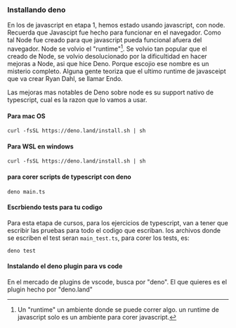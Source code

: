 ### Installando deno

En los  de javascript en etapa 1, hemos estado usando javascript, con node. Recuerda que Javascipt fue hecho para funcionar en el navegador. Como tal Node fue creado para que javascript pueda funcional afuera del navegador. Node se volvio el "runtime"[^1]. Se volvio tan popular que el creado de Node, se volvio desolucionado por la dificultidad en hacer mejoras a Node, asi que hice Deno. Porque escojio ese nombre es un misterio completo. Alguna gente teoriza que el ultimo runtime de javasceipt que va crear Ryan Dahl, se llamar Endo.

Las mejoras mas notables de Deno sobre node es su support nativo de typescript, cual es la razon que lo vamos a usar.


#### Para mac OS

`curl -fsSL https://deno.land/install.sh | sh`

#### Para WSL en windows

`curl -fsSL https://deno.land/install.sh | sh`


[^1]: Un "runtime" un ambiente donde se puede correr algo. un runtime de javascript solo es un ambiente para corer javascript.

#### para corer scripts de typescript con deno

`deno main.ts`


#### Escrbiendo tests para tu codigo

Para esta etapa de cursos, para los ejercicios de typescript, van a tener que escribir las pruebas para todo el codigo que escriban. los archivos donde se escriben el test seran `main_test.ts`, para corer los tests, es:

`deno test`

#### Instalando el deno plugin para vs code

En el mercado de plugins de vscode, busca por "deno". El que quieres es el plugin hecho por "deno.land"